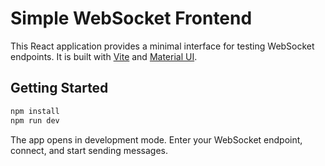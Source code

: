 # Simple WebSocket Frontend

This React application provides a minimal interface for testing WebSocket endpoints.
It is built with [Vite](https://vite.dev/) and [Material UI](https://mui.com/).

## Getting Started

```bash
npm install
npm run dev
```

The app opens in development mode. Enter your WebSocket endpoint, connect, and start sending messages.
